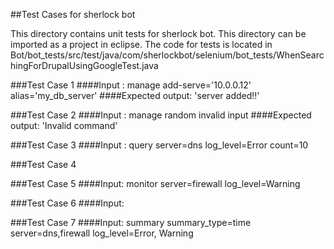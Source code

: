 ##Test Cases for sherlock bot

This directory contains unit tests for sherlock bot. This directory can be imported as a project in eclipse. The code for tests is located in 
Bot/bot_tests/src/test/java/com/sherlockbot/selenium/bot_tests/WhenSearchingForDrupalUsingGoogleTest.java

###Test Case 1
####Input : manage add-serve='10.0.0.12' alias='my_db_server'
####Expected output: 'server added!!'

###Test Case 2
####Input : manage random invalid input
####Expected output: 'Invalid command'

###Test Case 3
####Input : query server=dns log_level=Error count=10

###Test Case 4

###Test Case 5
####Input: monitor server=firewall log_level=Warning

###Test Case 6
####Input:

###Test Case 7
####Input: summary summary_type=time server=dns,firewall log_level=Error, Warning

